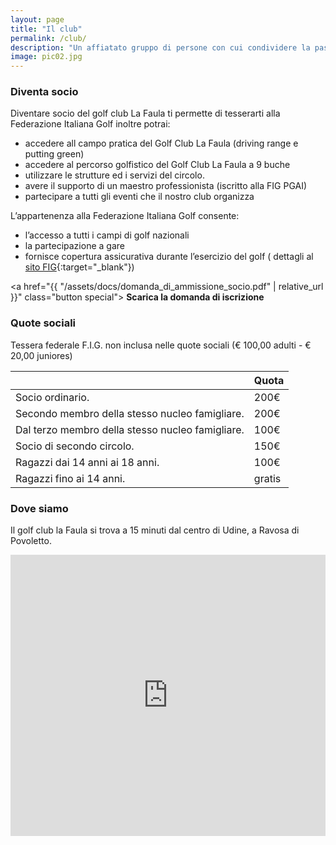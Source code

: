 ```yaml
---
layout: page
title: "Il club"
permalink: /club/
description: "Un affiatato gruppo di persone con cui condividere la passione per questo bellissimo sport da praticare in compagnia"
image: pic02.jpg
---
```


### Diventa socio

Diventare socio del golf club La Faula ti permette di tesserarti alla Federazione Italiana Golf inoltre potrai:


* accedere all campo pratica del Golf Club La Faula (driving range e putting green)
* accedere al percorso golfistico del Golf Club La Faula a 9 buche
* utilizzare le strutture ed i servizi del circolo.
* avere il supporto di un maestro professionista (iscritto alla FIG PGAI)
* partecipare a tutti gli eventi che il nostro club organizza

L’appartenenza alla Federazione Italiana Golf consente:
* l’accesso a tutti i campi di golf nazionali
* la partecipazione a gare
* fornisce copertura assicurativa durante l’esercizio del golf ( dettagli al [sito FIG](https://www.federgolf.it/){:target="_blank"})


<a href="{{ "/assets/docs/domanda_di_ammissione_socio.pdf" | relative_url }}" class="button special">
    <span class="glyphicon glyphicon-download" aria-hidden="true"></span>
    **Scarica la domanda di iscrizione**
</a>


### Quote sociali 

Tessera federale F.I.G. non inclusa nelle quote sociali (€ 100,00 adulti - € 20,00 juniores)

<div class="row justify-content-md-center">
    <div class="table-wrapper col col-md-auto">
        <table class="alt">
            <thead>
                <tr>
                    <th></th>
                    <th>Quota</th>
                </tr>
            </thead>
            <tbody>
                <tr>
                    <td>Socio ordinario.</td>
                    <td>200€</td>
                </tr>
                <tr>
                    <td>Secondo membro della stesso nucleo famigliare.</td>
                    <td>200€</td>
                </tr>
                <tr>
                    <td>Dal terzo membro della stesso nucleo famigliare.</td>
                    <td>100€</td>
                </tr>
                <tr>
                    <td>Socio di secondo circolo.</td>
                    <td>150€</td>
                </tr>
                <tr>
                    <td>Ragazzi dai 14 anni ai 18 anni.</td>
                    <td>100€</td>
                </tr>
                <tr>
                    <td>Ragazzi fino ai 14 anni.</td>
                    <td>gratis</td>
                </tr>
            </tbody>
        </table>
    </div>
</div>


### Dove siamo

Il golf club la Faula si trova a 15 minuti dal centro di  Udine, a Ravosa di Povoletto.
<div class="row">
    <iframe src="https://www.google.com/maps/embed?pb=!1m18!1m12!1m3!1d62544.18812305778!2d13.292086252349879!3d46.148979391254734!2m3!1f0!2f0!3f0!3m2!1i1024!2i768!4f13.1!3m3!1m2!1s0x477a49c808607b71%3A0x18da5235707ee12!2sGolf+Club+La+Faula!5e0!3m2!1sit!2sit!4v1514389707855" width="100%" height="450" frameborder="0" style="border:0" allowfullscreen></iframe>
</div>
